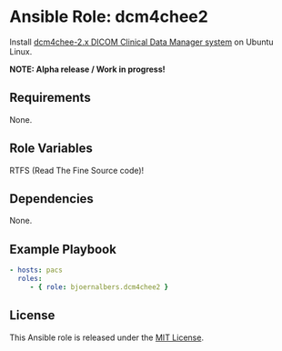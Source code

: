 # Ansible Role: dcm4chee2

Install
[dcm4chee-2.x DICOM Clinical Data Manager system](https://dcm4che.atlassian.net/wiki/display/ee2/)
on Ubuntu Linux.

**NOTE: Alpha release / Work in progress!**

## Requirements

None.

## Role Variables

RTFS (Read The Fine Source code)!

## Dependencies

None.

## Example Playbook

```yaml
- hosts: pacs
  roles:
     - { role: bjoernalbers.dcm4chee2 }
```

## License

This Ansible role is released under the [MIT License](LICENSE.txt).
